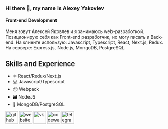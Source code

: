 ### Hi there 👋, my name is Alexey Yakovlev
#### Front-end Development

Меня зовут Алексей Яковлев и я занимаюсь web-разработкой. Позиционирую себя как Front-end разработчик, но могу писать и Back-end. На клиенте использую: Javascript, Typescript, React, Next.js, Redux. На сервере: Express.js, Node.js, MongoDB, PostgreSQL.

## Skills and Experience
* ⚛ React/Redux/Next.js
* 💻 Javascript/Typescript
* 📦 Webpack
* 🗃 NodeJS
* 📑 MongoDB/PostgreSQL

[<img src='https://cdn.jsdelivr.net/npm/simple-icons@3.0.1/icons/github.svg' alt='github' height='40'>](https://github.com/AlexeyYakovlev1)  [<img src='https://cdn.jsdelivr.net/npm/simple-icons@3.0.1/icons/icloud.svg' alt='website' height='40'>](https://alexeyyakovlev1.github.io/portfolio/)  [<img src='https://cdn.jsdelivr.net/npm/simple-icons@3.0.1/icons/vk.svg' alt='vk' height='40'>](https://vk.com/quod_42)  [<img src='https://cdn.jsdelivr.net/npm/simple-icons@3.0.1/icons/codewars.svg' alt='codewars' height='40'>](https://www.codewars.com/users/quod_42)  [<img src='https://cdn.jsdelivr.net/npm/simple-icons@3.0.1/icons/telegram.svg' alt='telegram' height='40'>](https://t.me/quod_42)
